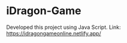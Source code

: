 # iDragon-Game
Developed this project using Java Script.
Link: https://idragongameonline.netlify.app/
